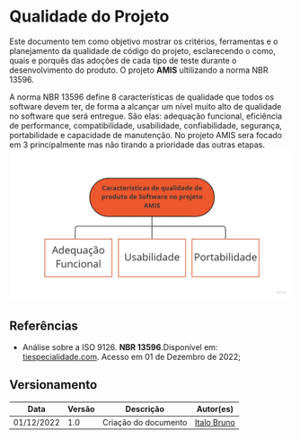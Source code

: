 # Qualidade do Projeto

Este documento tem como objetivo mostrar os critérios, ferramentas e o planejamento da qualidade de código do projeto, esclarecendo o como, quais e porquês das adoções de cada tipo de teste durante o desenvolvimento do produto. O projeto **AMIS** ultilizando a norma NBR 13596.

A norma NBR 13596 define 8 características de qualidade que todos os software devem ter, de forma a alcançar um nível muito alto de qualidade no software que será entregue. São elas: adequação funcional, eficiência de performance, compatibilidade, usabilidade, confiabilidade, segurança, portabilidade e capacidade de manutenção. No projeto AMIS sera focado em 3 principalmente mas não tirando a prioridade das outras etapas.
![Norma NBR de Qualidade](../assets/qualidade_interna_externa.jpg)


## Referências
* Análise sobre a ISO 9126. **NBR 13596**.Disponível em: [tiespecialidade.com](https://www.tiespecialistas.com.br/analise-sobre-iso-9126-nbr-13596/). Acesso em 01 de Dezembro de 2022;


## Versionamento

| Data | Versão | Descrição | Autor(es) |
|------|--------|-----------|-----------|
| 01/12/2022 | 1.0  | Criação do documento | [Italo Bruno](https://github.com/ItaloBrunoM) |